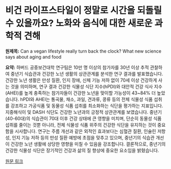 # 비건 라이프스타일이 정말로 시간을 되돌릴 수 있을까요? 노화와 음식에 대한 새로운 과학적 견해

**원제목:** Can a vegan lifestyle really turn back the clock? What new science says about aging and food

**요약:** 하버드 공중보건대학 연구팀은 10만 명 이상의 참가자를 30년 이상 추적 관찰하여 중년기 식습관과 건강한 노년 생활의 상관관계를 분석한 연구 결과를 발표했습니다.  건강한 노년 생활은 만성 질환, 인지 장애, 신체 기능 저하 없이 70세 이상 건강하게 사는 것을 의미하며, 연구 결과 건강한 식물성 식단 지수(hPDI)와 대안적 건강 식사 지수(AHEI)를 높게 충족하는 참가자들이 건강한 노년을 맞이할 가능성이 43~84% 더 높았습니다.  hPDI와 AHEI는 통곡물, 채소, 과일, 견과류, 콩류 등의 전체 식물성 식품 섭취를 강조하고 가공식품 및 동물성 식품 섭취를 최소화하는 식단을 평가하는 지표입니다.  지중해식이 및 DASH 식단도 건강한 노년과의 긍정적 상관관계를 보였습니다.  중년기(40-60대)의 식습관이 70대 이후 건강 상태에 큰 영향을 미치며,  단순히 동물성 식품 섭취를 줄이는 것뿐 아니라,  전체 식물성 식품 위주의 건강한 식단을 유지하는 것이 중요함을 시사합니다.  연구는 주름 개선과 같은 외적인 효과보다는 심혈관 질환, 인슐린 저항성, 인지 기능 저하 등의 만성 질환 예방에 초점을 맞추고 있으며,  중년기의 식습관 개선이 건강한 노년 생활에 상당한 영향을 미칠 수 있음을 강조합니다.  결론적으로, 중년기의 건강한 식물성 식단은 장기적인 건강과 삶의 질 향상에 중요한 요소임을 밝혔습니다.

[원문 링크](https://vegoutmag.com/news/r-can-a-vegan-lifestyle-really-turn-back-the-clock-what-new-science-says-about-aging-and-food/)
